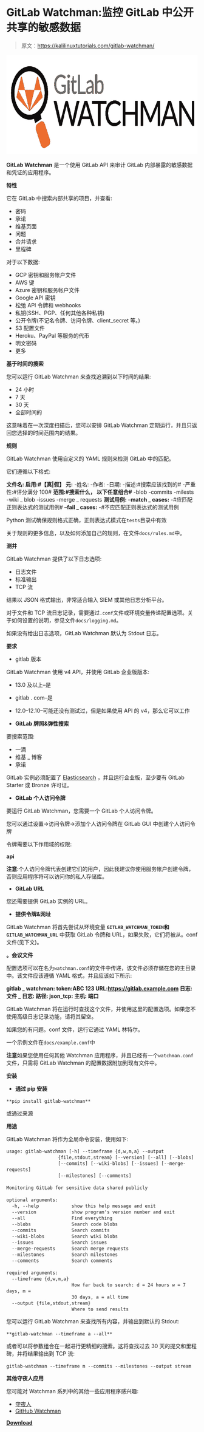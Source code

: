 # GitLab Watchman:监控 GitLab 中公开共享的敏感数据

> 原文：<https://kalilinuxtutorials.com/gitlab-watchman/>

[![GitLab Watchman : Monitoring GitLab For Sensitive Data Shared Publicly](img/214065c46cb0509939d45fbed2a35cc6.png "GitLab Watchman : Monitoring GitLab For Sensitive Data Shared Publicly")](https://1.bp.blogspot.com/-5I1QKkM1yxU/YDJohpYKYlI/AAAAAAAAIaU/Gl7C-jnnknk2impMfRfsGHL7T5YZp_BWQCLcBGAsYHQ/s728/GitLab%2BWatchman%25281%2529.png)

**GitLab Watchman** 是一个使用 GitLab API 来审计 GitLab 内部暴露的敏感数据和凭证的应用程序。

**特性**

它在 GitLab 中搜索内部共享的项目，并查看:

*   密码
*   承诺
*   维基页面
*   问题
*   合并请求
*   里程碑

对于以下数据:

*   GCP 密钥和服务帐户文件
*   AWS 键
*   Azure 密钥和服务帐户文件
*   Google API 密钥
*   松弛 API 令牌和 webhooks
*   私钥(SSH、PGP、任何其他各种私钥)
*   公开令牌(不记名令牌、访问令牌、client_secret 等。)
*   S3 配置文件
*   Heroku、PayPal 等服务的代币
*   明文密码
*   更多

**基于时间的搜索**

您可以运行 GitLab Watchman 来查找追溯到以下时间的结果:

*   24 小时
*   7 天
*   30 天
*   全部时间的

这意味着在一次深度扫描后，您可以安排 GitLab Watchman 定期运行，并且只返回您选择的时间范围内的结果。

**规则**

GitLab Watchman 使用自定义的 YAML 规则来检测 GitLab 中的匹配。

它们遵循以下格式:

**文件名:
启用:#【真|假】
元:**
-姓名:
-作者:
-日期:
-描述:#搜索应该找到的#
-严重性:#评分满分 100#
**范围:#搜索什么， 以下任意组合#**
-blob
-commits
-milests
-wiki _ blob
-issues
-merge _ requests
**测试用例:**
–**match _ cases:**
-#应匹配正则表达式的测试用例#
–**fail _ cases:**
-#不应匹配正则表达式的测试用例

Python 测试确保规则格式正确，正则表达式模式在`tests`目录中有效

关于规则的更多信息，以及如何添加自己的规则，在文件`docs/rules.md`中。

**测井**

GitLab Watchman 提供了以下日志选项:

*   日志文件
*   标准输出
*   TCP 流

结果以 JSON 格式输出，非常适合输入 SIEM 或其他日志分析平台。

对于文件和 TCP 流日志记录，需要通过`.conf`文件或环境变量传递配置选项。关于如何设置的说明，参见文件`docs/logging.md`。

如果没有给出日志选项，GitLab Watchman 默认为 Stdout 日志。

**要求**

*   gitlab 版本

GitLab Watchman 使用 v4 API，并使用 GitLab 企业版版本:

*   13.0 及以上–是
*   gitlab . com–是
*   12.0–12.10–可能还没有测试过，但是如果使用 API 的 v4，那么它可以工作

*   **GitLab 牌照&弹性搜索**

要搜索范围:

*   一滴
*   维基 _ 博客
*   承诺

GitLab 实例必须配置了 [Elasticsearch](https://docs.gitlab.com/ee/integration/elasticsearch.html) ，并且运行企业版，至少要有 GitLab Starter 或 Bronze 许可证。

*   **GitLab 个人访问令牌**

要运行 GitLab Watchman，您需要一个 GitLab 个人访问令牌。

您可以通过设置->访问令牌->添加个人访问令牌在 GitLab GUI 中创建个人访问令牌

令牌需要以下作用域的权限:

**api**

**注意**:个人访问令牌代表创建它们的用户，因此我建议你使用服务帐户创建令牌，否则应用程序将可以访问你的私人存储库。

*   **GitLab URL**

您还需要提供 GitLab 实例的 URL。

*   **提供令牌&网址**

GitLab Watchman 将首先尝试从环境变量 **`GITLAB_WATCHMAN_TOKEN`和`GITLAB_WATCHMAN_URL`** 中获取 GitLab 令牌和 URL，如果失败，它们将被从。conf 文件(见下文)。

**。会议文件**

配置选项可以在名为`watchman.conf`的文件中传递，该文件必须存储在您的主目录中。该文件应该遵循 YAML 格式，并且应该如下所示:

**gitlab _ watchman:
token:ABC 123
URL:https://gitlab.example.com
日志:
文件 _ 日志:
路径:
json_tcp:
主机:
端口**

GitLab Watchman 将在运行时查找这个文件，并使用这里的配置选项。如果您不使用高级日志记录功能，请将其留空。

如果您的有问题。conf 文件，运行它通过 YAML 林特尔。

一个示例文件在`docs/example.conf`中

**注意**如果您使用任何其他 Watchman 应用程序，并且已经有一个`watchman.conf`文件，只需将 GitLab Watchman 的配置数据附加到现有文件中。

**安装**

*   **通过 pip 安装**

`**pip install gitlab-watchman**`

或通过来源

**用途**

GitLab Watchman 将作为全局命令安装，使用如下:

```
usage: gitlab-watchman [-h] --timeframe {d,w,m,a} --output
                   {file,stdout,stream} [--version] [--all] [--blobs]
                   [--commits] [--wiki-blobs] [--issues] [--merge-requests]
                   [--milestones] [--comments]

Monitoring GitLab for sensitive data shared publicly

optional arguments:
  -h, --help            show this help message and exit
  --version             show program's version number and exit
  --all                 Find everything
  --blobs               Search code blobs
  --commits             Search commits
  --wiki-blobs          Search wiki blobs
  --issues              Search issues
  --merge-requests      Search merge requests
  --milestones          Search milestones
  --comments            Search comments

required arguments:
  --timeframe {d,w,m,a}
                        How far back to search: d = 24 hours w = 7 days, m =
                        30 days, a = all time
  --output {file,stdout,stream}
                        Where to send results 
```

您可以运行 GitLab Watchman 来查找所有内容，并输出到默认的 Stdout:

`**gitlab-watchman --timeframe a --all**`

或者可以将参数组合在一起进行更精细的搜索。这将查找过去 30 天的提交和里程碑，并将结果输出到 TCP 流:

`gitlab-watchman --timeframe m --commits --milestones --output stream`

**其他守夜人应用**

您可能对 Watchman 系列中的其他一些应用程序感兴趣:

*   [守夜人](https://github.com/PaperMtn/slack-watchman)
*   [GitHub Watchman](https://github.com/PaperMtn/github-watchman)

[**Download**](https://github.com/PaperMtn/gitlab-watchman)